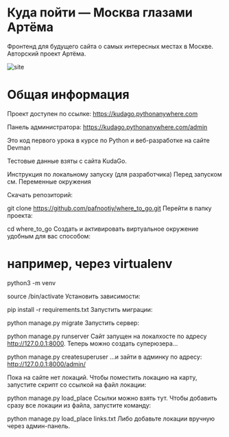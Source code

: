 # Куда пойти — Москва глазами Артёма

Фронтенд для будущего сайта о самых интересных местах в Москве. Авторский проект Артёма.

 ![site](https://user-images.githubusercontent.com/66752812/215351770-4de024d2-4144-4995-adb5-005559324db3.png)


 
# Общая информация
Проект доступен по ссылке: https://kudago.pythonanywhere.com

Панель администратора: https://kudago.pythonanywhere.com/admin


Это код первого урока в курсе по Python и веб-разработке на сайте Devman

Тестовые данные взяты с сайта KudaGo.

Инструкция по локальному запуску (для разработчика)
Перед запуском см. Переменные окружения

Скачать репозиторий:

git clone https://github.com/pafnootiy/where_to_go.git
Перейти в папку проекта:

cd where_to_go
Создать и активировать виртуальное окружение удобным для вас способом:

# например, через virtualenv
python3 -m venv <your-venv-name>

source <your-venv-name>/bin/activate
Установить зависимости:

pip install -r requirements.txt
Запустить миграции:

   python manage.py migrate
Запустить сервер:

   python manage.py runserver
Сайт запущен на локалхосте по адресу http://127.0.0.1:8000. Теперь можно создать суперюзера...

   python manage.py createsuperuser
...и зайти в админку по адресу: http://127.0.0.1:8000/admin/

Пока на сайте нет локаций. Чтобы поместить локацию на карту, запустите скрипт cо ссылкой на файл локации:

   python manage.py load_place <link>
Ссылки можно взять тут.
Чтобы добавить сразу все локации из файла, запустите команду:

python manage.py load_place links.txt
Либо добавьте локации вручную через админ-панель.





